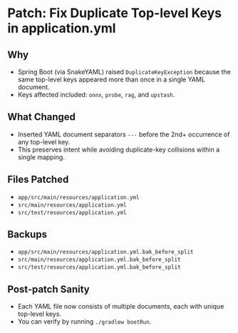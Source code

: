 # Patch: Fix Duplicate Top-level Keys in application.yml
## Why
- Spring Boot (via SnakeYAML) raised `DuplicateKeyException` because the same top-level keys appeared more than once in a single YAML document.
- Keys affected included: `onnx`, `probe`, `rag`, and `upstash`.

## What Changed
- Inserted YAML document separators `---` before the 2nd+ occurrence of any top-level key.
- This preserves intent while avoiding duplicate-key collisions within a single mapping.

## Files Patched
- `app/src/main/resources/application.yml`
- `src/main/resources/application.yml`
- `src/test/resources/application.yml`

## Backups
- `app/src/main/resources/application.yml.bak_before_split`
- `src/main/resources/application.yml.bak_before_split`
- `src/test/resources/application.yml.bak_before_split`

## Post-patch Sanity
- Each YAML file now consists of multiple documents, each with unique top-level keys.
- You can verify by running `./gradlew bootRun`.
